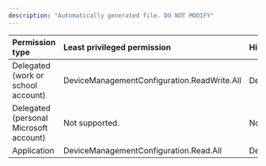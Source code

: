 ```yaml
---
description: "Automatically generated file. DO NOT MODIFY"
---
```


|Permission type|Least privileged permission|Higher privileged permissions|
|:---|:---|:---|
|Delegated (work or school account)|DeviceManagementConfiguration.ReadWrite.All|DeviceManagementConfiguration.Read.All|
|Delegated (personal Microsoft account)|Not supported.|Not supported.|
|Application|DeviceManagementConfiguration.Read.All|DeviceManagementConfiguration.ReadWrite.All|

